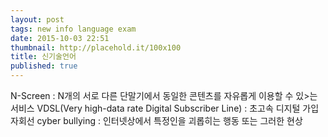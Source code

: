 ```yaml
---
layout: post
tags: new info language exam
date: 2015-10-03 22:51
thumbnail: http://placehold.it/100x100
title: 신기술언어
published: true
---
```


N-Screen : N개의 서로 다른 단말기에서 동일한 콘텐츠를 자유롭게 이용할 수 있>는 서비스
VDSL(Very high-data rate Digital Subscriber Line) : 초고속 디지털 가입자회선
cyber bullying : 인터넷상에서 특정인을 괴롭히는 행동 또는 그러한 현상
